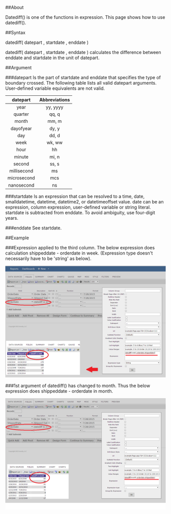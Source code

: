 ##About

Datediff() is one of the functions in expression. This page shows how to use datediff().

##Syntax

datediff( datepart , startdate , enddate )

datediff( datepart , startdate , enddate ) calculates the difference between enddate and startdate in the unit of datepart.

##Argument

###datepart
Is the part of startdate and enddate that specifies the type of boundary crossed. The following table lists all valid datepart arguments. User-defined variable equivalents are not valid.

|**datepart**|**Abbreviations**|
|:------------:|:-------------:|
|year|yy, yyyy|
|quarter|qq, q|
|month|mm, m|
|dayofyear|dy, y|
|day|dd, d|
|week|wk, ww|
|hour|hh|
|minute|mi, n|
|second|ss, s|
|millisecond|ms|
|microsecond|mcs|
|nanosecond|ns|

###startdate
Is an expression that can be resolved to a time, date, smalldatetime, datetime, datetime2, or datetimeoffset value. date can be an expression, column expression, user-defined variable or string literal. startdate is subtracted from enddate. To avoid ambiguity, use four-digit years.


###enddate
See startdate.


##Example


###Expression applied to the third column. The below expression does calculation shippeddate - orderdate in week. (Expression type doesn't necessarily have to be 'string' as below).

 ![](/FAQ/How-to-use-datediff/datediff_1.png "datediff in week")



###1st argument of datediff() has changed to month. Thus the below expression does shippeddate - orderdate in month.

 ![](/FAQ/How-to-use-datediff/datediff_2.png "datediff in month")











